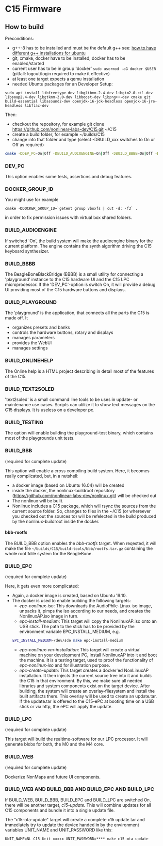 # C15 Firmware

## How to build

Preconditions:
- g++-8 has to be installed and must be the default g++ see: [how to have different g++ installations for ubuntu](https://askubuntu.com/a/1028656)
- git, cmake, docker have to be installed, docker has to be enabled/started
- current user has to be in group 'docker' ``sudo usermod -aG docker $USER`` (pitfall: logout/login required to make it effective) 
- at least one target expects a qemu installation
- needed Ubuntu packages for an Developer Setup: 
```
sudo apt install libfreetype-dev libglibmm-2.4-dev libgio2.0-cil-dev libsoup2.4-dev libgtkmm-3.0-dev libboost-dev libpng++-dev cmake git build-essential libasound2-dev openjdk-16-jdk-headless openjdk-16-jre-headless libflac-dev
```

Then:
- checkout the repository, for example git clone https://github.com/nonlinear-labs-dev/C15.git ~/C15
- create a build folder, for example ~/builds/C15
- change into that folder and type (select -DBUILD_xxx switches to On or Off as required)
```sh
cmake -DDEV_PC=On|Off -DBUILD_AUDIOENGINE=On|Off -DBUILD_BBBB=On|Off -DBUILD_PLAYGROUND=On|Off -DBUILD_ONLINEHELP=On|Off -DBUILD_TEXT2SOLED=On|Off -DBUILD_TESTING=On|Off -DBUILD_BBB=On|Off -DBUILD_EPC=On|Off -DBUILD_LPC=On|Off -DBUILD_WEB=On|Off -DCMAKE_BUILD_TYPE=Debug|Release ~/C15
```
### DEV_PC

This option enables some tests, assertions and debug features.

### DOCKER_GROUP_ID

You might use for example

```
cmake -DDOCKER_GROUP_ID=`getent group vboxfs | cut -d: -f3` .
```

in order to fix permission issues with virtual box shared folders.

### BUILD_AUDIOENGINE

If switched 'On', the build system will make the audioengine binary for the current platform. The engine contains the synth algorithm driving the C15 keyboard synthesizer. 

### BUILD_BBBB

The BeagleBoneBlackBridge (BBBB) is a small utility for connecting a 'playground' instance to the C15 hardware UI and the C15 LPC microprocessor. If the 'DEV_PC'-option is switch On, it will provide a debug UI providing most of the C15 hardware buttons and displays.

### BUILD_PLAYGROUND

The 'playground' is the application, that connects all the parts the C15 is made off. It
- organizes presets and banks
- controls the hardware buttons, rotary and displays
- manages parameters
- provides the WebUI
- manages settings

### BUILD_ONLINEHELP

The Online help is a HTML project describing in detail most of the features of the C15.

### BUILD_TEXT2SOLED

'text2soled' is a small command line tools to be uses in update- or maintenance use cases. Scripts can utilize it to show text messages on the C15 displays. It is useless on a developer pc.

### BUILD_TESTING

The option will enable building the playground-test binary, which contains most of the playgrounds unit tests.

### BUILD_BBB

(required for complete update)

This option will enable a cross compiling build system. Here, it becomes really complicated, but, in a nutshell:
- a docker image (based on Ubuntu 16.04) will be created
- inside the docker, the nonlinux-buildroot repository (https://github.com/nonlinear-labs-dev/nonlinux.git) will be checked out
- The nonlinux will be built.
- Nonlinux includes a C15 package, which will rsync the sources from the current source folder. So, changes to files in the ~/C15 (or whereever you checked out the sources to) will be refelected in the build produced by the nonlinux-buildroot inside the docker.

#### bbb-rootfs

The BUILD_BBB option enables the *bbb-rootfs* target. When reqested, it will make the file `~/builds/C15/build-tools/bbb/rootfs.tar.gz` containing the whole root fdile system for the BeagleBone.

### BUILD_EPC 

(required for complete update)
 
Here, it gets even more complicated:
- Again, a docker image is created, based on Ubuntu 19.10.
- The docker is used to enable building the following targets:
  - *epc-nonlinux-iso*: This downloads the AudioPhile-Linux iso image, unpacks it, pimps the iso according to our needs, and creates the NonlinuxAP.iso image in turn.
  - *epc-install-medium*: This target will copy the NonlinuxAP.iso onto an USB stick. The path to the stick has to be provided by the environment variable EPC_INSTALL_MEDIUM, e.g. 
  ```sh 
  EPC_INSTALL_MEDIUM=/dev/sde make epc-install-medium
  ```
  - *epc-nonlinux-vm-installation*: This target will create a virtual machine on your development PC, install NonlinuxAP into it and boot the machine. It is a testing target, used to proof the functionality of *epc-nonlinux-iso* and for illustration purpose.
  - *epc-create-update*: This target creates a docker'ed NonLinuxAP installation. It then injects the current source tree into it and builds the C15 in that environment. By this, we make sure all needed libraries and system components exist on the target device. After building, the system will create an overlay-filesystem and install the built artifacts there. This overlay will be used to create an update.tar. If the update.tar is offered to the C15-ePC at booting time on a USB stick or via http, the ePC will apply the update.
  
### BUILD_LPC

(required for complete update)

This target will build the realtime-software for our LPC processor. It will generate blobs for both, the M0 and the M4 core.

### BUILD_WEB

(required for complete update)

Dockerize NonMaps and future UI components.

### BUILD_WEB AND BUILD_BBB AND BUILD_EPC AND BUILD_LPC

If BUILD_WEB, BUILD_BBB, BUILD_EPC and BUILD_LPC are switched On, there will be another target, *c15-update*. This will combine updates for all C15 components and bundle it into a single update file.

The "c15-ota-update" target will create a complete c15 update.tar and immediately try to update the device handed in by the environment variables UNIT_NAME and UNIT_PASSWORD like this:

```
UNIT_NAME=NL-C15-Unit-xxxxx UNIT_PASSWORD=**** make c15-ota-update
```





   
